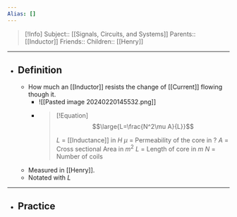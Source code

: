 ```yaml
---
Alias: []
---
```

> [!Info]
> Subject:: [[Signals, Circuits, and Systems]]
> Parents:: [[Inductor]]
> Friends:: 
> Children:: [[Henry]]
---
- ## Definition
	- How much an [[Inductor]] resists the change of [[Current]] flowing though it.
		- ![[Pasted image 20240220145532.png]]
		- > [!Equation]
		  > $$\large{L=\frac{N^2\mu A}{L}}$$
		  > 
		  > $L$ = [[Inductance]] in $H$
		  > $\mu$ = Permeability of the core in $?$
		  > $A$ = Cross sectional Area in $m^2$
		  > $L$ = Length of core in $m$
		  > $N$ = Number of coils
	- Measured in [[Henry]].
	- Notated with $L$
---
- ## Practice